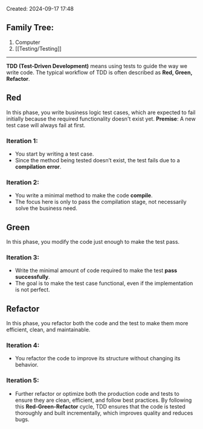 Created: 2024-09-17 17:48
## Family Tree:
1. Computer
2. [[Testing/Testing]]
-- -
**TDD (Test-Driven Development)** means using tests to guide the way we write code. The typical workflow of TDD is often described as **Red, Green, Refactor**.
## Red
In this phase, you write business logic test cases, which are expected to fail initially because the required functionality doesn't exist yet.
**Premise**: A new test case will always fail at first.
### Iteration 1:
- You start by writing a test case.
- Since the method being tested doesn’t exist, the test fails due to a **compilation error**.
### Iteration 2:
- You write a minimal method to make the code **compile**.
- The focus here is only to pass the compilation stage, not necessarily solve the business need.
## Green
In this phase, you modify the code just enough to make the test pass.
### Iteration 3:
- Write the minimal amount of code required to make the test **pass successfully**.
- The goal is to make the test case functional, even if the implementation is not perfect.
## Refactor
In this phase, you refactor both the code and the test to make them more efficient, clean, and maintainable.
### Iteration 4:
- You refactor the code to improve its structure without changing its behavior.
### Iteration 5:
- Further refactor or optimize both the production code and tests to ensure they are clean, efficient, and follow best practices.
By following this **Red-Green-Refactor** cycle, TDD ensures that the code is tested thoroughly and built incrementally, which improves quality and reduces bugs.